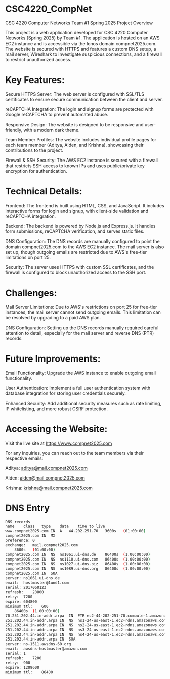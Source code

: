 # CSC4220_CompNet
CSC 4220 Computer Networks Team #1 Spring 2025
Project Overview

This project is a web application developed for CSC 4220 Computer Networks (Spring 2025) by Team #1. The application is hosted on an AWS EC2 instance and is accessible via the Ionos domain compnet2025.com. The website is secured with HTTPS and features a custom DNS setup, a mail server, Wireshark to investigate suspicious connections, and a firewall to restrict unauthorized access.
# Key Features:

Secure HTTPS Server: The web server is configured with SSL/TLS certificates to ensure secure communication between the client and server.

reCAPTCHA Integration: The login and signup forms are protected with Google reCAPTCHA to prevent automated abuse.

Responsive Design: The website is designed to be responsive and user-friendly, with a modern dark theme.

Team Member Profiles: The website includes individual profile pages for each team member (Aditya, Aiden, and Krishna), showcasing their contributions to the project.

Firewall & SSH Security: The AWS EC2 instance is secured with a firewall that restricts SSH access to known IPs and uses public/private key encryption for authentication.

# Technical Details:

Frontend: The frontend is built using HTML, CSS, and JavaScript. It includes interactive forms for login and signup, with client-side validation and reCAPTCHA integration.

Backend: The backend is powered by Node.js and Express.js. It handles form submissions, reCAPTCHA verification, and serves static files.

DNS Configuration: The DNS records are manually configured to point the domain compnet2025.com to the AWS EC2 instance. The mail server is also set up, though outgoing emails are restricted due to AWS's free-tier limitations on port 25.

Security: The server uses HTTPS with custom SSL certificates, and the firewall is configured to block unauthorized access to the SSH port.

# Challenges:

Mail Server Limitations: Due to AWS's restrictions on port 25 for free-tier instances, the mail server cannot send outgoing emails. This limitation can be resolved by upgrading to a paid AWS plan.

DNS Configuration: Setting up the DNS records manually required careful attention to detail, especially for the mail server and reverse DNS (PTR) records.

# Future Improvements:

Email Functionality: Upgrade the AWS instance to enable outgoing email functionality.

User Authentication: Implement a full user authentication system with database integration for storing user credentials securely.

Enhanced Security: Add additional security measures such as rate limiting, IP whitelisting, and more robust CSRF protection.

# Accessing the Website:

Visit the live site at https://www.compnet2025.com

For any inquiries, you can reach out to the team members via their respective emails:

Aditya: aditya@mail.compnet2025.com

Aiden: aiden@mail.compnet2025.com

Krishna: krishna@mail.compnet2025.com

# DNS Entry

``` bash
DNS records
name	class	type	data	time to live
www.compnet2025.com	IN	A	44.202.251.70	3600s	(01:00:00)
compnet2025.com	IN	MX	
preference:	0
exchange:	mail.compnet2025.com
	3600s	(01:00:00)
compnet2025.com	IN	NS	ns1061.ui-dns.de	86400s	(1.00:00:00)
compnet2025.com	IN	NS	ns1110.ui-dns.com	86400s	(1.00:00:00)
compnet2025.com	IN	NS	ns1027.ui-dns.biz	86400s	(1.00:00:00)
compnet2025.com	IN	NS	ns1089.ui-dns.org	86400s	(1.00:00:00)
compnet2025.com	IN	SOA	
server:	ns1061.ui-dns.de
email:	hostmaster@1und1.com
serial:	2017060123
refresh:	28800
retry:	7200
expire:	604800
minimum ttl:	600
	86400s	(1.00:00:00)
70.251.202.44.in-addr.arpa	IN	PTR	ec2-44-202-251-70.compute-1.amazonaws.com	300s	(00:05:00)
251.202.44.in-addr.arpa	IN	NS	ns1-24-us-east-1.ec2-rdns.amazonaws.com	300s	(00:05:00)
251.202.44.in-addr.arpa	IN	NS	ns2-24-us-east-1.ec2-rdns.amazonaws.com	300s	(00:05:00)
251.202.44.in-addr.arpa	IN	NS	ns3-24-us-east-1.ec2-rdns.amazonaws.com	300s	(00:05:00)
251.202.44.in-addr.arpa	IN	NS	ns4-24-us-east-1.ec2-rdns.amazonaws.com	300s	(00:05:00)
251.202.44.in-addr.arpa	IN	SOA	
server:	ns-1511.awsdns-60.org
email:	awsdns-hostmaster@amazon.com
serial:	1
refresh:	7200
retry:	900
expire:	1209600
minimum ttl:	86400
```
